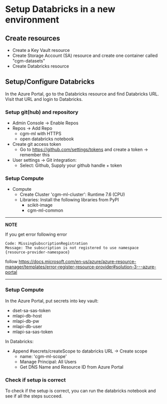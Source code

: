 # Setup Databricks in a new environment

## Create resources

* Create a Key Vault resource
* Create Storage Account (SA) resource and create one container called "cgm-datasets"
* Create Databricks resource

## Setup/Configure Databricks

In the Azure Portal, go to the Databricks resource and find Databricks URL.
Visit that URL and login to Databricks.

### Setup git(hub) and repository

* Admin Console -> Enable Repos
* Repos -> Add Repo
	* cgm-ml with HTTPS
	* open databricks notebook
* Create git access token
	* Go to https://github.com/settings/tokens and create a token -> remember this
* User settings -> Git integration:
	* Select: Github, Supply your github handle + token

### Setup Compute

* Compute
    * Create Cluster 'cgm-ml-cluster': Runtime 7.6 (CPU)
	* Libraries: Install the following libraries from PyPI
		* scikit-image
		* cgm-ml-common
        
---
**NOTE**

If you get error following error
```
Code: MissingSubscriptionRegistration
Message: The subscription is not registered to use namespace {resource-provider-namespace}
```

follow https://docs.microsoft.com/en-us/azure/azure-resource-manager/templates/error-register-resource-provider#solution-3---azure-portal

---

### Setup Compute

In the Azure Portal, put secrets into key vault:

* dset-sa-sas-token
* mlapi-db-host
* mlapi-db-pw
* mlapi-db-user
* mlapi-sa-sas-token

In Databricks:

* Append #secrets/createScope to databricks URL -> Create scope
	* name: 'cgm-ml-scope'
	* Manage Principal: All Users
  	* Get DNS Name and Resource ID from Azure Portal

### Check if setup is correct

To check if the setup is correct, you can run the databricks notebook and see if all the steps succeed.
